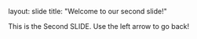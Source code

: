layout: slide
title: "Welcome to our second slide!"

This is the Second SLIDE.
Use the left arrow to go back!
